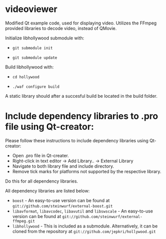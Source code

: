 videoviewer
===========

Modified Qt example code, used for displaying video. Utilizes the FFmpeg provided libraries to decode video, instead of QMovie.

Initialize libhollywood submodule with:

* `git submodule init`

* `git submodule update`

Build libhollywood with:

* `cd hollywood`

* `./waf configure build`

A static library should after a succesful build be located in the build folder.

# Include dependency libraries to .pro file using Qt-creator:
Please follow these instructions to include dependency libraries using Qt-creator:

* Open .pro file in Qt-creater.
* Right-click in text editor -> Add Library.. -> External Library
* Navigate to both library file and include directory.
* Remove tick marks for platforms not supported by the respective library.

Do this for all dependency libraries.

All dependency libraries are listed below:

* `boost` - An easy-to-use version can be found at `git://github.com/steinwurf/external-boost.git`
* `libavformat`, `libavcodec`, `libavutil` and `libswscale` - An easy-to-use version can be found at `git://github.com/steinwurf/external-ffmpeg.git`
* `libhollywood` - This is included as a submodule. Alternatively, it can be cloned from the repository at `git://github.com/jepkri/hollywood.git`
